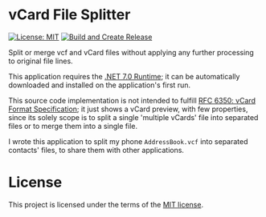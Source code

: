 ﻿# vCard File Splitter

[![License: MIT](https://img.shields.io/badge/License-MIT-red.svg)](LICENSE.txt)
[![Build and Create Release](https://github.com/paoldev/vCardFileSplitter/actions/workflows/dotnet_create_release.yml/badge.svg)](https://github.com/paoldev/vCardFileSplitter/releases)

Split or merge vcf and vCard files without applying any further processing to original file lines.  
  
This application requires the [.NET 7.0 Runtime](https://dotnet.microsoft.com/en-us/download/dotnet/7.0); it can be automatically downloaded and installed on the application's first run.  
  
This source code implementation is not intended to fulfill [RFC 6350: vCard Format Specification](https://www.rfc-editor.org/rfc/rfc6350); it just shows a vCard preview, with few properties, since its solely scope is to split a single 'multiple vCards' file into separated files or to merge them into a single file.  
  
I wrote this application to split my phone `AddressBook.vcf` into separated contacts' files, to share them with other applications.

# License

This project is licensed under the terms of the [MIT license](./LICENSE.txt).
